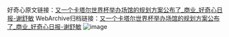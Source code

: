好奇心原文链接：[又一个卡塔尔世界杯举办场馆的规划方案公布了_商业_好奇心日报-谢舒敏](https://www.qdaily.com/articles/9061.html)
WebArchive归档链接：[又一个卡塔尔世界杯举办场馆的规划方案公布了_商业_好奇心日报-谢舒敏](http://web.archive.org/web/20171021131137/http://www.qdaily.com:80/articles/9061.html)
![image](http://ww3.sinaimg.cn/large/007d5XDply1g3ve5gkchgj30u046kkjl)